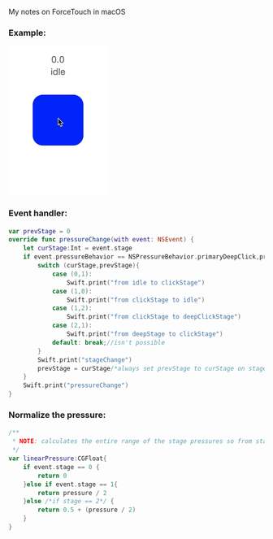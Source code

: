 My notes on ForceTouch in macOS <!--more--> 

### Example:

<img width="195" alt="img" src="https://raw.githubusercontent.com/stylekit/img/master/ForceTouchEvent_anim.gif">

### Event handler:

```swift
var prevStage = 0
override func pressureChange(with event: NSEvent) {
	let curStage:Int = event.stage
	if event.pressureBehavior == NSPressureBehavior.primaryDeepClick,prevStage != curStage {
		switch (curStage,prevStage){
			case (0,1):
				Swift.print("from idle to clickStage")
			case (1,0):
				Swift.print("from clickStage to idle")
			case (1,2):
				Swift.print("from clickStage to deepClickStage")
			case (2,1):
				Swift.print("from deepStage to clickStage")
			default: break;//isn't possible
		}
		Swift.print("stageChange")
		prevStage = curStage/*always set prevStage to curStage on stage change*/
	}
	Swift.print("pressureChange")
}
```

### Normalize the pressure:

```swift
/**
 * NOTE: calculates the entire range of the stage pressures so from stage 0 to 1 the pressure goes from 0 to 0.5 and from stage 1 to 2 the linear pressure goes from 0.5 to 1 this makes it easier to scale things in a linear fashion from 0 to 1 in the entire stage range
 */
var linearPressure:CGFloat{
	if event.stage == 0 {
		return 0
	}else if event.stage == 1{
		return pressure / 2
	}else /*if stage == 2*/ {
		return 0.5 + (pressure / 2)
	}
}
```